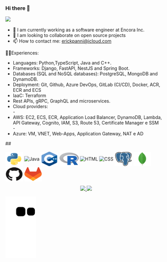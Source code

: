 ### Hi there 👋

<a href="https://www.linkedin.com/in/erickpanni" target="_blank"><img src="https://img.shields.io/badge/-LinkedIn-%230077B5?style=for-the-badge&logo=linkedin&logoColor=white" target="_blank"></a>

- 🔭 I am currently working as a software engineer at Encora Inc.
- 👯 I am looking to collaborate on open source projects
- 📫 How to contact me: erickpanni@icloud.com

👨‍💻Experiences:
<ul>
  <li>Languages: Python,TypeScript, Java and C++.</li>
  <li>Frameworks: Django, FastAPI, NestJS and Spring Boot.</li>
  <li>Databases (SQL and NoSQL databases): PostgreSQL, MongoDB and DynamoDB.</li>
  <li>Deployment: Git, Github, Azure DevOps, GitLab (CI/CD), Docker, ACR, ECR and ECS </li>
  <li>IaaC: Terraform </li>
  <li>Rest APIs, gRPC, GraphQL and microservices.</li>
  <li>Cloud providers: </li>
   - <li>AWS: EC2, ECS, ECR, Application Load Balancer, DynamoDB, Lambda, API Gateway, Cognito, IAM, S3, Route 53, Certificate Manager e SSM</li>
   - <li>Azure: VM, VNET, Web-Apps, Application Gateway, NAT e AD </li>
</ul>
##
<p><img align="center" alt="Python" height="45" width="55" src="https://github.com/devicons/devicon/blob/master/icons/python/python-original.svg">
<img align="center" alt="Java" height="50" width="60" src="https://cdn.jsdelivr.net/gh/devicons/devicon/icons/java/java-original-wordmark.svg">
<img align="center" alt="C++" height="45" width="55" src="https://github.com/devicons/devicon/blob/master/icons/cplusplus/cplusplus-original.svg">
<img align="center" alt="R" height="50" width="60" src="https://github.com/devicons/devicon/blob/master/icons/r/r-original.svg">
<img align="center" alt="HTML" height="45" width="55" src="https://cdn.jsdelivr.net/gh/devicons/devicon/icons/html5/html5-plain-wordmark.svg">
<img align="center" alt="CSS" height="45" width="55" src="https://cdn.jsdelivr.net/gh/devicons/devicon/icons/css3/css3-plain-wordmark.svg">
<img align="center" alt="Postgree" height="45" width="55" src="https://github.com/devicons/devicon/blob/master/icons/postgresql/postgresql-original.svg">
<img align="center" alt="Mongo" height="45" width="55" src="https://github.com/devicons/devicon/blob/master/icons/mongodb/mongodb-original.svg">
<img align="center" alt="Github" height="45" width="55" src="https://github.com/devicons/devicon/blob/master/icons/github/github-original.svg">
<img align="center" alt="Gitlab" height="45" width="55" src="https://github.com/devicons/devicon/blob/master/icons/gitlab/gitlab-original.svg"></p>
<div align="center">

<a href="https://github.com/EPanni">
  <img height="140" src="https://github-readme-stats-sigma-five.vercel.app/api?username=EPanni&show_icons=true&theme=onedark&include_all_commits=true&count_private=true"/>
  <img height="140em" src="https://github-readme-stats-sigma-five.vercel.app/api/top-langs/?username=EPanni&layout=compact&langs_count=7&theme=onedark"/>
  
  
</div>

![Snake animation](https://github.com/EPanni/EPanni/blob/output/github-contribution-grid-snake.svg)
